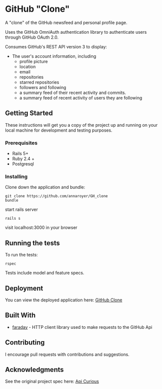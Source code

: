 # GitHub "Clone"

A "clone" of the GitHub newsfeed and personal profile page.

Uses the GitHub OmniAuth authentication library to authenticate users through GitHub OAuth 2.0.

Consumes GitHub's REST API version 3 to display:
* The user's account information, including
  * profile picture
   * location
   * email
   * repositories
   * starred repositories
   * followers and following
   * a summary feed of their recent activity and commits.
   * a summary feed of recent activity of users they are following

## Getting Started

These instructions will get you a copy of the project up and running on your local machine for development and testing purposes.

### Prerequisites

* Rails 5+
* Ruby 2.4 +
* Postgresql

### Installing

Clone down the application and bundle:

```
git clone https://github.com/annaroyer/GH_clone
bundle
```
start rails server
```
rails s
```
visit localhost:3000 in your browser

## Running the tests

To run the tests: 
```
rspec
```
Tests include model and feature specs.

## Deployment

You can view the deployed application here: [GitHub Clone](https://evening-ravine-96663.herokuapp.com)

## Built With

* [faraday](https://github.com/lostisland/faraday) - HTTP client library used to make requests to the GitHub Api

## Contributing

I encourage pull requests with contributions and suggestions.

## Acknowledgments

See the original project spec here: [Api Curious](http://backend.turing.io/module3/projects/apicurious) 

